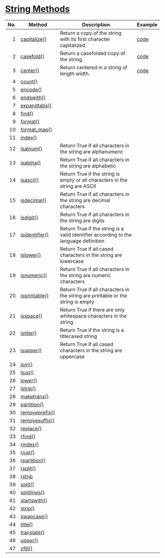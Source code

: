 # [String Methods](https://docs.python.org/3/library/stdtypes.html#string-methods)
| No. | Method            | Description | Example |
| --: | ----------------- | ----------- | ----------- |
|1| [capitalize()](https://docs.python.org/3/library/stdtypes.html#str.capitalize)   | Return a copy of the string with its first character capitalized. | [code](https://github.com/kawai8/python_note/blob/main/capitalize_method.py) |
|2| [casefold()](https://docs.python.org/3/library/stdtypes.html#str.casefold) | Return a casefolded copy of the string. | [code](https://github.com/kawai8/python_note/blob/main/casefold_method.py) |
|3| [center()](https://docs.python.org/3/library/stdtypes.html#str.center) | Return centered in a string of length width. | [code](https://github.com/kawai8/python_note/blob/main/center_method.py) |
|4| [count()](https://docs.python.org/3/library/stdtypes.html#str.count) |  |  |
|5| [encode()](https://docs.python.org/3/library/stdtypes.html#str.encode) |  |  |
|6| [endswith()](https://docs.python.org/3/library/stdtypes.html#str.endswith) |  |  |
|7| [expandtabs()](https://docs.python.org/3/library/stdtypes.html#str.expandtabs) |  |  |
|8| [find()](https://docs.python.org/3/library/stdtypes.html#str.find) |  |  |
|9| [format()](https://docs.python.org/3/library/stdtypes.html#str.format) |  |  |
|10| [format_map()](https://docs.python.org/3/library/stdtypes.html#str.format_map) |  |  |
|11| [index()](https://docs.python.org/3/library/stdtypes.html#str.index) |  |  |
|12| [isalnum()](https://docs.python.org/3/library/stdtypes.html#str.isalnum)   | Return True if all characters in the string are alphanumeric |
|13| [isalpha()](https://docs.python.org/3/library/stdtypes.html#str.isalpha)     | Return True if all characters in the string are alphabetic  |
|14| [isascii()](https://docs.python.org/3/library/stdtypes.html#str.isascii)     | Return True if the string is empty or all characters in the string are ASCII |
|15| [isdecimal()](https://docs.python.org/3/library/stdtypes.html#str.isdecimal)   | Return True if all characters in the string are decimal characters |
|16| [isdigit()](https://docs.python.org/3/library/stdtypes.html#str.isdigit)     | Return True if all characters in the string are digits |
|17| [isidentifier()](https://docs.python.org/3/library/stdtypes.html#str.isidentifier)| Return True if the string is a valid identifier according to the language definition |
|18| [islower()](https://docs.python.org/3/library/stdtypes.html#str.islower)     | Return True if all cased characters in the string are lowercase |
|19| [isnumeric()](https://docs.python.org/3/library/stdtypes.html#str.isnumeric)   | Return True if all characters in the string are numeric characters |
|20| [isprintable()](https://docs.python.org/3/library/stdtypes.html#str.isprintable) | Return True if all characters in the string are printable or the string is empty |
|21| [isspace()](https://docs.python.org/3/library/stdtypes.html#str.isspace)     | Return True if there are only whitespace characters in the string |
|22| [istitle()](https://docs.python.org/3/library/stdtypes.html#str.istitle)     | Return True if the string is a titlecased string |
|23| [isupper()](https://docs.python.org/3/library/stdtypes.html#str.isupper)     | Return True if all cased characters in the string are uppercase |
|24| [join()](https://docs.python.org/3/library/stdtypes.html#str.join) |  |  |
|25| [ljust()](https://docs.python.org/3/library/stdtypes.html#str.ljust) |  |  |
|26| [lower()](https://docs.python.org/3/library/stdtypes.html#str.lower) |  |  |
|27| [lstrip()](https://docs.python.org/3/library/stdtypes.html#str.lstrip) |  |  |
|28| [maketrans()](https://docs.python.org/3/library/stdtypes.html#str.maketrans) |  |  |
|29| [partition()](https://docs.python.org/3/library/stdtypes.html#str.partition) |  |  |
|30| [removeprefix()](https://docs.python.org/3/library/stdtypes.html#str.removeprefix) |  |  |
|31| [removesuffix()](https://docs.python.org/3/library/stdtypes.html#str.removesuffix) |  |  |
|32| [replace()](https://docs.python.org/3/library/stdtypes.html#str.replace) |  |  |
|33| [rfind()](https://docs.python.org/3/library/stdtypes.html#str.rfind) |  |  |
|34| [rindex()](https://docs.python.org/3/library/stdtypes.html#str.rindex) |  |  |
|35| [rjust()](https://docs.python.org/3/library/stdtypes.html#str.rjust) |  |  |
|36| [rpartition()](https://docs.python.org/3/library/stdtypes.html#str.rpartition) |  |  |
|37| [rsplit()](https://docs.python.org/3/library/stdtypes.html#str.rsplit) |  |  |
|38| [rstrip](https://docs.python.org/3/library/stdtypes.html#str.rstrip) |  |  |
|39| [split()](https://docs.python.org/3/library/stdtypes.html#str.split) |  |  |
|40| [splitlines()](https://docs.python.org/3/library/stdtypes.html#str.splitlines) |  |  |
|41| [startswith()](https://docs.python.org/3/library/stdtypes.html#str.startswith) |  |  |
|42| [strip()](https://docs.python.org/3/library/stdtypes.html#str.strip) |  |  |
|43| [swapcase()](https://docs.python.org/3/library/stdtypes.html#str.swapcase) |  |  |
|44| [title()](https://docs.python.org/3/library/stdtypes.html#str.title) |  |  |
|45| [translate()](https://docs.python.org/3/library/stdtypes.html#str.translate) |  |  |
|46| [upper()](https://docs.python.org/3/library/stdtypes.html#str.upper) |  |  |
|47| [zfill()](https://docs.python.org/3/library/stdtypes.html#str.zfill) |  |  |
